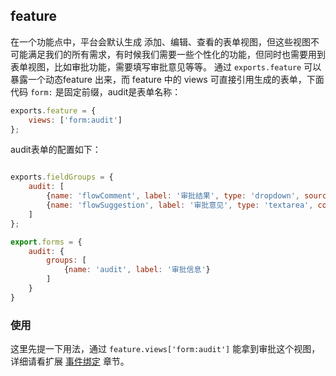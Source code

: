 ## feature
在一个功能点中，平台会默认生成 添加、编辑、查看的表单视图，但这些视图不可能满足我们的所有需求，有时候我们需要一些个性化的功能，但同时也需要用到表单视图，比如审批功能，需要填写审批意见等等。
通过 `exports.feature` 可以暴露一个动态feature 出来，而 feature 中的 views 可直接引用生成的表单，下面代码 `form:` 是固定前缀，audit是表单名称：

```js
exports.feature = {
    views: ['form:audit']
};
```

audit表单的配置如下：

```js

exports.fieldGroups = {
    audit: [
        {name: 'flowComment', label: '审批结果', type: 'dropdown', source: [{id: '1', text: '同意'}, {id: '2', text: '不同意'}]},
        {name: 'flowSuggestion', label: '审批意见', type: 'textarea', colspan: 2}
    ]
};

export.forms = {
    audit: {
        groups: [
            {name: 'audit', label: '审批信息'}
        ]
    }
}
```

### 使用
这里先提一下用法，通过 `feature.views['form:audit']` 能拿到审批这个视图，详细请看扩展 [事件绑定](/document/extention/ui/scaffold.html) 章节。